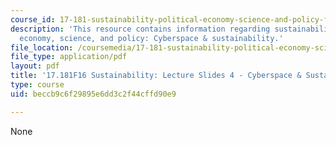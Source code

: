 ```yaml
---
course_id: 17-181-sustainability-political-economy-science-and-policy-fall-2016
description: 'This resource contains information regarding sustainability: political
  economy, science, and policy: Cyberspace & sustainability.'
file_location: /coursemedia/17-181-sustainability-political-economy-science-and-policy-fall-2016/beccb9c6f29895e6dd3c2f44cffd90e9_MIT17_181F16_Week4.pdf
file_type: application/pdf
layout: pdf
title: '17.181F16 Sustainability: Lecture Slides 4 - Cyberspace & Sustainability'
type: course
uid: beccb9c6f29895e6dd3c2f44cffd90e9

---
```

None